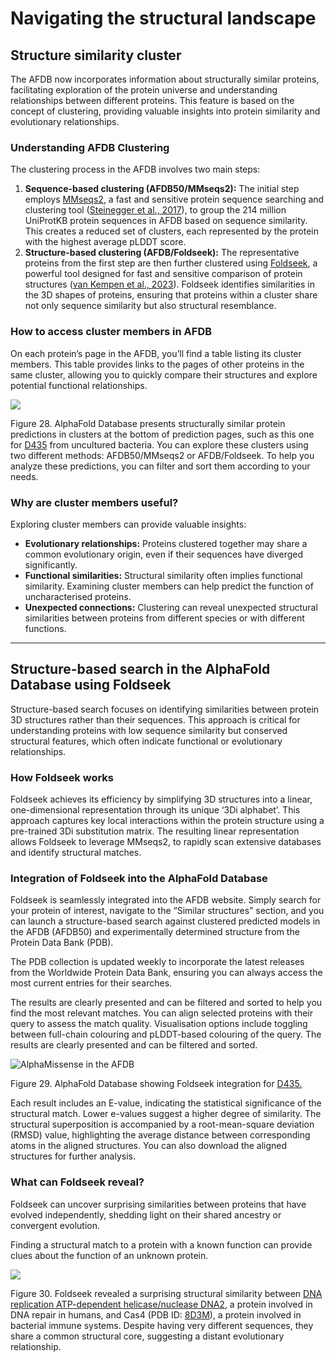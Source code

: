 # Navigating the structural landscape

## Structure similarity cluster

The AFDB now incorporates information about structurally similar proteins, facilitating exploration of the protein universe and understanding relationships between different proteins. This feature is based on the concept of clustering, providing valuable insights into protein similarity and evolutionary relationships.

### **Understanding AFDB Clustering**

The clustering process in the AFDB involves two main steps:

1. **Sequence-based clustering (AFDB50/MMseqs2):** The initial step employs [MMseqs2](https://github.com/soedinglab/MMseqs2), a fast and sensitive protein sequence searching and clustering tool ([Steinegger et al., 2017](https://doi.org/10.1038/nbt.3988)), to group the 214 million UniProtKB protein sequences in AFDB based on sequence similarity. This creates a reduced set of clusters, each represented by the protein with the highest average pLDDT score.
2. **Structure-based clustering (AFDB/Foldseek):** The representative proteins from the first step are then further clustered using [Foldseek](https://github.com/steineggerlab/foldseek), a powerful tool designed for fast and sensitive comparison of protein structures ([van Kempen et al., 2023](https://doi.org/10.1038/s41587-023-01773-0)). Foldseek identifies similarities in the 3D shapes of proteins, ensuring that proteins within a cluster share not only sequence similarity but also structural resemblance.

### **How to access cluster members in AFDB**

On each protein’s page in the AFDB, you’ll find a table listing its cluster members. This table provides links to the pages of other proteins in the same cluster, allowing you to quickly compare their structures and explore potential functional relationships.

![](https://www.ebi.ac.uk/training/online/courses/alphafold/wp-content/uploads/sites/259/2024/11/Screenshot-2024-11-22-at-13.16.44-1024x715.png)


Figure 28. AlphaFold Database presents structurally similar protein predictions in clusters at the bottom of prediction pages, such as this one for  [D435](https://alphafold.ebi.ac.uk/entry/D435)  from uncultured bacteria. You can explore these clusters using two different methods: AFDB50/MMseqs2 or AFDB/Foldseek. To help you analyze these predictions, you can filter and sort them according to your needs.

### **Why are cluster members useful?**

Exploring cluster members can provide valuable insights:

* **Evolutionary relationships:** Proteins clustered together may share a common evolutionary origin, even if their sequences have diverged significantly.
* **Functional similarities:** Structural similarity often implies functional similarity. Examining cluster members can help predict the function of uncharacterised proteins.
* **Unexpected connections:** Clustering can reveal unexpected structural similarities between proteins from different species or with different functions.

---

## **Structure-based search in the AlphaFold Database using Foldseek**

Structure-based search focuses on identifying similarities between protein 3D structures rather than their sequences. This approach is critical for understanding proteins with low sequence similarity but conserved structural features, which often indicate functional or evolutionary relationships.

### **How Foldseek works**

Foldseek achieves its efficiency by simplifying 3D structures into a linear, one-dimensional representation through its unique ‘3Di alphabet’. This approach captures key local interactions within the protein structure using a pre-trained 3Di substitution matrix. The resulting linear representation allows Foldseek to leverage MMseqs2, to rapidly scan extensive databases and identify structural matches.

### **Integration of Foldseek into the AlphaFold Database**

Foldseek is seamlessly integrated into the AFDB website. Simply search for your protein of interest, navigate to the “Similar structures” section, and you can launch a structure-based search against clustered predicted models in the AFDB (AFDB50) and experimentally determined structure from the Protein Data Bank (PDB).

The PDB collection is updated weekly to incorporate the latest releases from the Worldwide Protein Data Bank, ensuring you can always access the most current entries for their searches.

The results are clearly presented and can be filtered and sorted to help you find the most relevant matches. You can align selected proteins with their query to assess the match quality. Visualisation options include toggling between full-chain colouring and pLDDT-based colouring of the query. The results are clearly presented and can be filtered and sorted.

![AlphaMissense in the AFDB](https://github.com/paulynamagana/AFDB_notebooks/blob/main/Presentation3.gif?raw=true)


Figure 29. AlphaFold Database showing Foldseek integration for [D435.](https://alphafold.ebi.ac.uk/entry/A0A1Y0BDV9)

Each result includes an E-value, indicating the statistical significance of the structural match. Lower e-values suggest a higher degree of similarity. The structural superposition is accompanied by a root-mean-square deviation (RMSD) value, highlighting the average distance between corresponding atoms in the aligned structures. You can also download the aligned structures for further analysis.

### **What can Foldseek reveal?**

Foldseek can uncover surprising similarities between proteins that have evolved independently, shedding light on their shared ancestry or convergent evolution.

Finding a structural match to a protein with a known function can provide clues about the function of an unknown protein.

![](https://www.ebi.ac.uk/training/online/courses/alphafold/wp-content/uploads/sites/259/2024/11/Screenshot-2024-11-22-at-13.10.01.png)


Figure 30. Foldseek revealed a surprising structural similarity between [DNA replication ATP-dependent helicase/nuclease DNA2](https://alphafold.ebi.ac.uk/entry/P51530), a protein involved in DNA repair in humans, and Cas4 (PDB ID: [8D3M](https://www.ebi.ac.uk/pdbe/entry/pdb/8d3m)), a protein involved in bacterial immune systems. Despite having very different sequences, they share a common structural core, suggesting a distant evolutionary relationship.